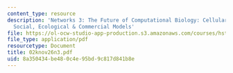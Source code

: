 ```yaml
---
content_type: resource
description: 'Networks 3: The Future of Computational Biology: Cellular, Developmental,
  Social, Ecological & Commercial Models'
file: https://ol-ocw-studio-app-production.s3.amazonaws.com/courses/hst-508-genomics-and-computational-biology-fall-2002/8a350434be480c4e95bd9c817d841b8e_02knov26n3.pdf
file_type: application/pdf
resourcetype: Document
title: 02knov26n3.pdf
uid: 8a350434-be48-0c4e-95bd-9c817d841b8e
---
```

